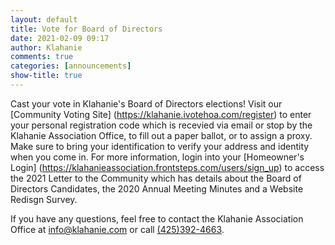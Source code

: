 ```yaml
---
layout: default
title: Vote for Board of Directors
date: 2021-02-09 09:17
author: Klahanie
comments: true
categories: [announcements]
show-title: true
---
```


Cast your vote in Klahanie's Board of Directors elections! Visit our [Community Voting Site] (https://klahanie.ivotehoa.com/register) to enter your personal registration code which is recevied via email or stop by the Klahanie Association Office, to fill out a paper ballot, or to assign a proxy. Make sure to bring your identification to verify your address and identity when you come in. For more information, login into your [Homeowner's Login] (https://klahanieassociation.frontsteps.com/users/sign_up) to access the 2021 Letter to the Community which has details about the Board of Directors Candidates, the 2020 Annual Meeting Minutes and a Website Redisgn Survey.  

If you have any questions, feel free to contact the Klahanie Association Office at [info@klahanie.com](mailto:info@klahanie.com) or call [(425)392-4663](tel:425-392-4663). 
